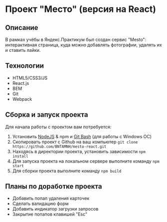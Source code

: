 # Проект "Место" (версия на React)

## Описание
В рамках учёбы в Яндекс.Практикум был создан сервис "Mesto": интерактивная страница, куда можно добавлять фотографии, удалять их и ставить лайки.

## Технологии
* HTML5/CSS3/JS
* React.js
* BEM
* Git
* Webpack

## Сборка и запуск проекта
Для начала работы с проектом вам потребуется: 

1. Установить [NodeJS](https://nodejs.org/en/) & npm и [Git Bash](https://gitforwindows.org/) (для работы с Windows ОС)
2. Скопировать проект с Github на ваш компьютер `git clone https://github.com/BNTAMNH/mesto-react.git`
3. Находясь в директории проекта, установить зависимости `npm install`
4. Для запуска проекта на локальном сервере выполните команду `npm start`
5. Для сборки проекта выполните команду `npm build`

## Планы по доработке проекта
* Добавить попап удаления карточек
* Сделать валидацию форм
* Добавить индикатор загрузки запросов
* Закрытие попапов клавишей "Esc"

